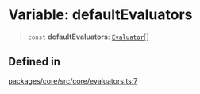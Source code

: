 # Variable: defaultEvaluators

> `const` **defaultEvaluators**: [`Evaluator`](../interfaces/Evaluator.md)[]

## Defined in

[packages/core/src/core/evaluators.ts:7](https://github.com/ai16z/eliza/blob/d30d0a6e4929f1f9ad2fee78a425cc005922c069/packages/core/src/core/evaluators.ts#L7)
